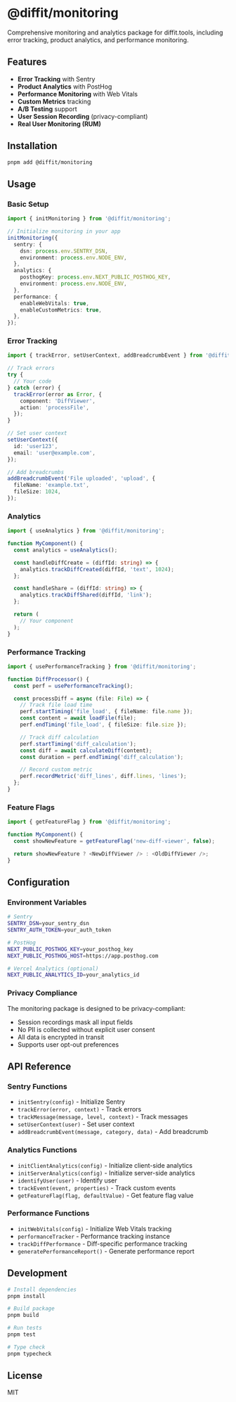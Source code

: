 # @diffit/monitoring

Comprehensive monitoring and analytics package for diffit.tools, including error tracking, product analytics, and performance monitoring.

## Features

- **Error Tracking** with Sentry
- **Product Analytics** with PostHog
- **Performance Monitoring** with Web Vitals
- **Custom Metrics** tracking
- **A/B Testing** support
- **User Session Recording** (privacy-compliant)
- **Real User Monitoring (RUM)**

## Installation

```bash
pnpm add @diffit/monitoring
```

## Usage

### Basic Setup

```typescript
import { initMonitoring } from '@diffit/monitoring';

// Initialize monitoring in your app
initMonitoring({
  sentry: {
    dsn: process.env.SENTRY_DSN,
    environment: process.env.NODE_ENV,
  },
  analytics: {
    posthogKey: process.env.NEXT_PUBLIC_POSTHOG_KEY,
    environment: process.env.NODE_ENV,
  },
  performance: {
    enableWebVitals: true,
    enableCustomMetrics: true,
  },
});
```

### Error Tracking

```typescript
import { trackError, setUserContext, addBreadcrumbEvent } from '@diffit/monitoring';

// Track errors
try {
  // Your code
} catch (error) {
  trackError(error as Error, {
    component: 'DiffViewer',
    action: 'processFile',
  });
}

// Set user context
setUserContext({
  id: 'user123',
  email: 'user@example.com',
});

// Add breadcrumbs
addBreadcrumbEvent('File uploaded', 'upload', {
  fileName: 'example.txt',
  fileSize: 1024,
});
```

### Analytics

```typescript
import { useAnalytics } from '@diffit/monitoring';

function MyComponent() {
  const analytics = useAnalytics();

  const handleDiffCreate = (diffId: string) => {
    analytics.trackDiffCreated(diffId, 'text', 1024);
  };

  const handleShare = (diffId: string) => {
    analytics.trackDiffShared(diffId, 'link');
  };

  return (
    // Your component
  );
}
```

### Performance Tracking

```typescript
import { usePerformanceTracking } from '@diffit/monitoring';

function DiffProcessor() {
  const perf = usePerformanceTracking();

  const processDiff = async (file: File) => {
    // Track file load time
    perf.startTiming('file_load', { fileName: file.name });
    const content = await loadFile(file);
    perf.endTiming('file_load', { fileSize: file.size });

    // Track diff calculation
    perf.startTiming('diff_calculation');
    const diff = await calculateDiff(content);
    const duration = perf.endTiming('diff_calculation');

    // Record custom metric
    perf.recordMetric('diff_lines', diff.lines, 'lines');
  };
}
```

### Feature Flags

```typescript
import { getFeatureFlag } from '@diffit/monitoring';

function MyComponent() {
  const showNewFeature = getFeatureFlag('new-diff-viewer', false);

  return showNewFeature ? <NewDiffViewer /> : <OldDiffViewer />;
}
```

## Configuration

### Environment Variables

```bash
# Sentry
SENTRY_DSN=your_sentry_dsn
SENTRY_AUTH_TOKEN=your_auth_token

# PostHog
NEXT_PUBLIC_POSTHOG_KEY=your_posthog_key
NEXT_PUBLIC_POSTHOG_HOST=https://app.posthog.com

# Vercel Analytics (optional)
NEXT_PUBLIC_ANALYTICS_ID=your_analytics_id
```

### Privacy Compliance

The monitoring package is designed to be privacy-compliant:

- Session recordings mask all input fields
- No PII is collected without explicit user consent
- All data is encrypted in transit
- Supports user opt-out preferences

## API Reference

### Sentry Functions

- `initSentry(config)` - Initialize Sentry
- `trackError(error, context)` - Track errors
- `trackMessage(message, level, context)` - Track messages
- `setUserContext(user)` - Set user context
- `addBreadcrumbEvent(message, category, data)` - Add breadcrumb

### Analytics Functions

- `initClientAnalytics(config)` - Initialize client-side analytics
- `initServerAnalytics(config)` - Initialize server-side analytics
- `identifyUser(user)` - Identify user
- `trackEvent(event, properties)` - Track custom events
- `getFeatureFlag(flag, defaultValue)` - Get feature flag value

### Performance Functions

- `initWebVitals(config)` - Initialize Web Vitals tracking
- `performanceTracker` - Performance tracking instance
- `trackDiffPerformance` - Diff-specific performance tracking
- `generatePerformanceReport()` - Generate performance report

## Development

```bash
# Install dependencies
pnpm install

# Build package
pnpm build

# Run tests
pnpm test

# Type check
pnpm typecheck
```

## License

MIT